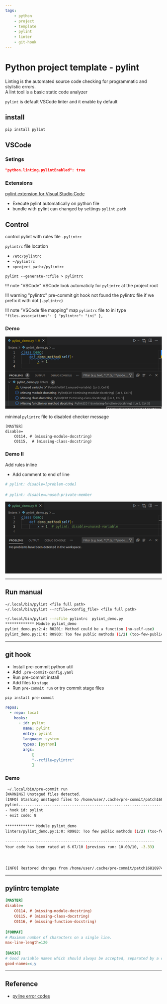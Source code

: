 ```yaml
---
tags:
    - python
    - project
    - template
    - pylint
    - linter
    - git-hook
---
```

# Python project template - pylint

Linting is the automated source code checking for programmatic and stylistic errors.   
A lint tool is a basic static code analyzer

`pylint` is default VSCode linter and it enable by default

## install

```bash title="install"
pip install pylint
```

## VSCode
### Setings

```json title="vscode settings"
"python.linting.pylintEnabled": true
```

### Extensions
[pylint extension for Visual Studio Code](https://marketplace.visualstudio.com/items?itemName=ms-python.pylint)

- Execute pylint automatically on python file
- bundle with pylint can changed by settings `pylint.path`

## Control
control pylint with rules file `.pylintrc`  

`pylintrc` file location

- `/etc/pylintrc`
- `~/pylintrc`
- `<project_path>/pylintrc`


```init title="create pylintrc"
pylint --generate-rcfile > pylintrc
```

!!! note "VSCode"
     VSCode look automaticly for `pylintrc` at the project root

!!! warning "pylintrc"
     pre-commit git hook not found the pylintrc file if we prefix it with dot (`.pylintrc`)

!!! note "VSCode file mapping"
    map `pylintrc` file to ini type
    ```
    "files.associations": {
        "pylintrc": "ini"
    },
    ```

### Demo

![](images/pylint_demo.png)

minimal `pylintrc` file to disabled checker message

```init
[MASTER]
disable=
    C0114, # (missing-module-docstring)
    C0115,  # (missing-class-docstring)
```

### Demo II
Add rules inline 

- Add comment to end of line
 
```python
# pylint: disable=[problem-code]

# pylint: disable=unused-private-member
```

![](images/pylint_with_rules.png)

---

## Run manual

```
~/.local/bin/pylint <file full path>
~/.local/bin/pylint --rcfile=<config_file> <file full path>
```

```bash title="demo"
~/.local/bin/pylint --rcfile pylintrc  pylint_demo.py
************* Module pylint_demo
pylint_demo.py:2:4: R0201: Method could be a function (no-self-use)
pylint_demo.py:1:0: R0903: Too few public methods (1/2) (too-few-public-methods)
```

---

## git hook

- Install pre-commit python util
- Add `.pre-commit-config.yaml`
- Run pre-commit install 
- Add files to `stage`
- Run `pre-commit run` or try commit stage files

```bash title="install"
pip install pre-commit
```

```yaml title=".pre-commit-config.yaml"
repos:
  - repo: local
    hooks:
      - id: pylint
        name: pylint
        entry: pylint
        language: system
        types: [python]
        args: 
            [
            "--rcfile=pylintrc"
            ]

```

### Demo

```bash
 ~/.local/bin/pre-commit run
[WARNING] Unstaged files detected.
[INFO] Stashing unstaged files to /home/user/.cache/pre-commit/patch1681097484-36170.
pylint...................................................................Failed
- hook id: pylint
- exit code: 8

************* Module pylint_demo
linters/pylint_demo.py:1:0: R0903: Too few public methods (1/2) (too-few-public-methods)

-------------------------------------------------------------------
Your code has been rated at 6.67/10 (previous run: 10.00/10, -3.33)



[INFO] Restored changes from /home/user/.cache/pre-commit/patch1681097484-36170.
```

---

## pylintrc template

```ini
[MASTER]
disable=
    C0114, # (missing-module-docstring)
    C0115, # (missing-class-docstring)
    C0116, # (missing-function-docstring)
   
[FORMAT]
# Maximum number of characters on a single line.
max-line-length=120

[BASIC]
# Good variable names which should always be accepted, separated by a comma
good-names=x,y
```

---

## Reference
- [pyline error codes](https://vald-phoenix.github.io/pylint-errors/)
